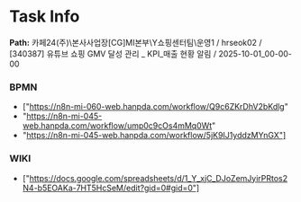 # Task Info

**Path:** 카페24(주)\본사사업장\[CG]MI본부\Y쇼핑센터팀\운영1 / hrseok02 / [340387] 유튜브 쇼핑 GMV 달성 관리 _ KPI_매출 현황 알림 / 2025-10-01_00-00-00

### BPMN
- ["https://n8n-mi-060-web.hanpda.com/workflow/Q9c6ZKrDhV2bKdlg"
- "https://n8n-mi-045-web.hanpda.com/workflow/ump0c9cOs4mMq0Wt"
- "https://n8n-mi-045-web.hanpda.com/workflow/5jK9IJ1yddzMYnGX"]

### WIKI
- ["https://docs.google.com/spreadsheets/d/1_Y_xjC_DJoZemJyirPRtos2N4-b5EOAKa-7HT5HcSeM/edit?gid=0#gid=0"]

